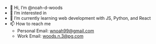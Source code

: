 - 👋 Hi, I’m @noah-d-woods
- 👀 I’m interested in 
- 🌱 I’m currently learning web development with JS, Python, and React
- 📫 How to reach me 
  - Personal Email: wnoah99@gmail.com
  - Work Email: woods.n.3@pg.com

<!---
noah-d-woods/noah-d-woods is a ✨ special ✨ repository because its `README.md` (this file) appears on your GitHub profile.
You can click the Preview link to take a look at your changes.
--->
